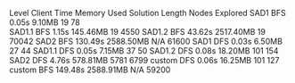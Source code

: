 Level      Client    Time       Memory Used    Solution Length    Nodes Explored
SAD1       BFS       0.05s      9.10MB         19                 78    
SAD1.1     BFS       1.15s      145.46MB       19                 4550
SAD1.2     BFS       43.62s     2517.40MB      19                 70042
SAD2       BFS       130.49s    2588.50MB      N/A                61600
SAD1       DFS       0.03s      6.50MB         27                 44
SAD1.1     DFS       0.05s      7.15MB         37                 50
SAD1.2     DFS       0.08s      18.20MB        101                154
SAD2       DFS       4.76s      578.81MB       5781               6799
custom     DFS       0.06s      16.25MB        101                127
custom     BFS       149.48s    2588.91MB      N/A                59200
